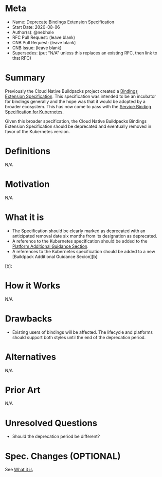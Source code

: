 # Meta
[meta]: #meta
- Name: Deprecate Bindings Extension Specification
- Start Date: 2020-08-06
- Author(s): @nebhale
- RFC Pull Request: (leave blank)
- CNB Pull Request: (leave blank)
- CNB Issue: (leave blank)
- Supersedes: (put "N/A" unless this replaces an existing RFC, then link to that RFC)

# Summary
[summary]: #summary

Previously the Cloud Native Buildpacks project created a [Bindings Extension Specification][cnb].  This specification was intended to be an incubator for bindings generally and the hope was that it would be adopted by a broader ecosystem.  This has now come to pass with the [Service Binding Specification for Kubernetes][k8s].

Given this broader specification, the Cloud Native Buildpacks Bindings Extension Specification should be deprecated and eventually removed in favor of the Kubernetes version.

[cnb]: https://github.com/buildpacks/spec/blob/main/extensions/bindings.md
[k8s]: https://k8s-service-bindings.github.io/spec/

# Definitions
[definitions]: #definitions

N/A

# Motivation
[motivation]: #motivation

N/A

# What it is
[what-it-is]: #what-it-is

- The Specification should be clearly marked as deprecated with an anticipated removal date six months from its designation as deprecated.
- A reference to the Kubernetes specification should be added to the [Platform Additional Guidance Section][p].
- A references to the Kubernetes specification should be added to a new [Buildpack Additional Guidance Secion][b]

[p]: https://github.com/buildpacks/spec/blob/main/platform.md#additional-guidance
[b]:

# How it Works
[how-it-works]: #how-it-works

N/A

# Drawbacks
[drawbacks]: #drawbacks

- Existing users of bindings will be affected.  The lifecycle and platforms should support both styles until the end of the deprecation period.

# Alternatives
[alternatives]: #alternatives

N/A

# Prior Art
[prior-art]: #prior-art

N/A

# Unresolved Questions
[unresolved-questions]: #unresolved-questions

- Should the deprecation period be different?

# Spec. Changes (OPTIONAL)
[spec-changes]: #spec-changes

See [What it is](#what-it-is)
